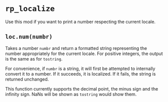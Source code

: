 # `rp_localize`

Use this mod if you want to print a number respecting the current locale.

## `loc.num(numbr)`

Takes a number `numbr` and return a formatted string representing the number appropriately for the current locale.
For positive integers, the output is the same as for `tostring`.

For convenience, if `numbr` is a string, it will first be attempted to internally convert it to a number.
If it succeeds, it is localized. If it fails, the string is returned unchanged.

This function currently supports the decimal point, the minus sign and the infinity sign. NaNs will be shown as `tostring` would show them.
